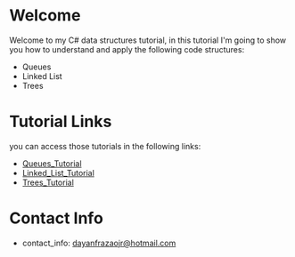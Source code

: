 # Welcome
Welcome to my C# data structures tutorial, in this tutorial I'm going to show you how to understand and apply the following code structures:
* Queues
* Linked List
* Trees
# Tutorial Links
you can access those tutorials in the following links:
* [Queues_Tutorial](queue_tutorial/1-queues.md)
* [Linked_List_Tutorial](linked_list_tutorial/2-linked_list.md)
* [Trees_Tutorial](trees_tutorial/3-trees.md)
# Contact Info
* contact_info: dayanfrazaojr@hotmail.com
